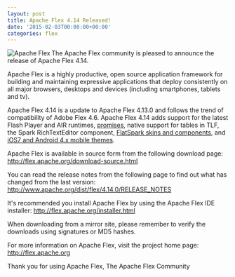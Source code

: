 ```yaml
---
layout: post
title: Apache Flex 4.14 Released!
date: '2015-02-03T00:00:00+00:00'
categories: flex
---
```

<a href="http://flex.apache.org/"><img src="https://blogs.apache.org/flex/mediaresource/7752016a-8d90-472a-a43e-dd52f766affa?t=true" alt="Apache Flex" align="left"></img></a>The Apache Flex community is pleased to announce the release of Apache Flex 4.14.

Apache Flex is a highly productive, open source application framework for building and maintaining expressive applications that deploy consistently on all major browsers, desktops and devices (including smartphones, tablets and tv).

Apache Flex 4.14 is a update to Apache Flex 4.13.0 and follows the trend of compatibility of Adobe Flex 4.6.  Apache Flex 4.14 adds support for the latest Flash Player and AIR runtimes, <a href="https://cwiki.apache.org/confluence/x/cIH_Ag">promises</a>, native support for tables in TLF, the Spark RichTextEditor component, <a href="https://cwiki.apache.org/confluence/x/wQEIAw">FlatSpark skins and components</a>, and <a href="https://cwiki.apache.org/confluence/x/7AAIAw">iOS7 and Android 4.x mobile themes</a>.

Apache Flex is available in source form from the following download page:
<a href="http://flex.apache.org/download-source.html">http://flex.apache.org/download-source.html</a>

You can read the release notes from the following page to find out what has changed from the last version:
<a href="http://www.apache.org/dist/flex/4.14.0/RELEASE_NOTES"> http://www.apache.org/dist/flex/4.14.0/RELEASE_NOTES</a>

It's recommended you install Apache Flex by using the Apache Flex IDE installer:
<a href="http://flex.apache.org/installer.html">http://flex.apache.org/installer.html</a>

When downloading from a mirror site, please remember to verify the downloads using signatures or MD5 hashes.

For more information on Apache Flex, visit the project home page:
<a href="http://flex.apache.org">http://flex.apache.org</a>

Thank you for using Apache Flex,
The Apache Flex Community
